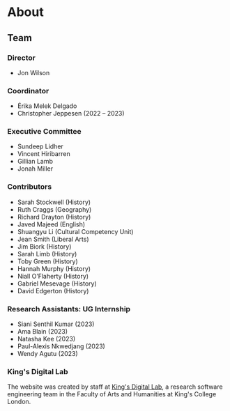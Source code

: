 # About

## Team

### Director

- Jon Wilson

### Coordinator

- Érika Melek Delgado
- Christopher Jeppesen (2022 – 2023)

### Executive Committee

- Sundeep Lidher
- Vincent Hiribarren
- Gillian Lamb
- Jonah Miller

### Contributors

- Sarah Stockwell (History)
- Ruth Craggs (Geography)
- Richard Drayton (History)
- Javed Majeed (English)
- Shuangyu Li (Cultural Competency Unit)
- Jean Smith (Liberal Arts)
- Jim Biork (History)
- Sarah Limb (History)
- Toby Green (History)
- Hannah Murphy (History)
- Niall O’Flaherty (History)
- Gabriel Mesevage (History)
- David Edgerton (History)

### Research Assistants: UG Internship

- Siani Senthil Kumar (2023)
- Ama Blain (2023)
- Natasha Kee (2023)
- Paul-Alexis Nkwedjang (2023)
- Wendy Agutu (2023)

### King's Digital Lab

The website was created by staff at [King's Digital Lab](https://kdl.kcl.ac.uk/),
a research software engineering team in the Faculty of Arts and Humanities at
King's College London.
